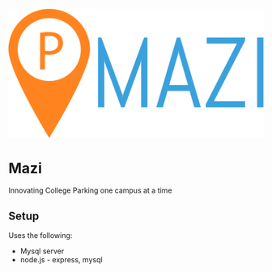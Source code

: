![alt text](https://github.com/kunal-rp/mazi/blob/master/Logo%207.png)
# Mazi
Innovating College Parking one campus at a time

## Setup
Uses the following:

- Mysql server
- node.js - express, mysql


